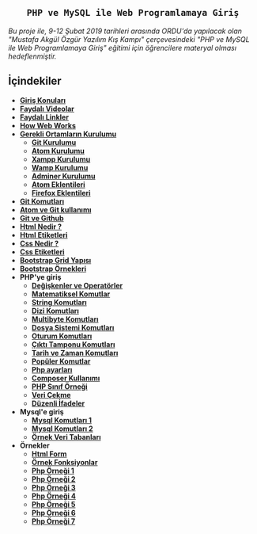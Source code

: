 
<h2 align="center"><code>PHP ve MySQL ile Web Programlamaya Giriş</code></h2>
<i>Bu proje ile, 9-12 Şubat 2019 tarihleri arasında ORDU'da yapılacak olan "Mustafa Akgül Özgür Yazılım Kış Kampı" çerçevesindeki "PHP ve MySQL ile Web Programlamaya Giriş" eğitimi için öğrencilere materyal olması hedeflenmiştir.</i>

## İçindekiler

- **[Giriş Konuları](https://github.com/kemtake/PHP-Egitimi/blob/master/giris.konulari.md)**
- **[Faydalı Videolar](https://github.com/kemtake/PHP-Egitimi/blob/master/faydali.videolar.md)**
- **[Faydalı Linkler](https://github.com/kemtake/PHP-Egitimi/blob/master/faydali.linkler.md)**
- **[How Web Works](https://github.com/kemtake/PHP-Egitimi/blob/master/how.web.works.md)**
- **[Gerekli Ortamların Kurulumu](https://github.com/kemtake/PHP-Egitimi/tree/master/gerekli.ortamlarin.kurulumu)**
  * **[Git Kurulumu](https://github.com/kemtake/PHP-Egitimi/blob/master/gerekli.ortamlarin.kurulumu/kurulum.git.md)**
  * **[Atom Kurulumu](https://github.com/kemtake/PHP-Egitimi/blob/master/gerekli.ortamlarin.kurulumu/kurulum.atom.md)**
  * **[Xampp Kurulumu](https://github.com/kemtake/PHP-Egitimi/blob/master/gerekli.ortamlarin.kurulumu/kurulum.xampp.md)**
  * **[Wamp Kurulumu](https://github.com/kemtake/PHP-Egitimi/blob/master/gerekli.ortamlarin.kurulumu/kurulum.wamp.md)**
  * **[Adminer Kurulumu](https://github.com/kemtake/PHP-Egitimi/blob/master/gerekli.ortamlarin.kurulumu/kurulum.adminer.md)**
  * **[Atom Eklentileri](https://github.com/kemtake/PHP-Egitimi/blob/master/eklentiler.atom.md)**
  * **[Firefox Eklentileri](https://github.com/kemtake/PHP-Egitimi/blob/master/eklentiler.firefox.md)**
- **[Git Komutları](https://github.com/kemtake/PHP-Egitimi/blob/master/komutlar.git.md)**
- **[Atom ve Git kullanımı](https://github.com/kemtake/PHP-Egitimi/blob/master/kullan%C4%B1m.atom.git.md)**
- **[Git ve Github](https://github.com/kemtake/PHP-Egitimi/blob/master/komutlar.git.md)**
- **[Html Nedir ?](https://github.com/kemtake/PHP-Egitimi/blob/master/ornek.html.md)**
- **[Html Etiketleri](https://github.com/kemtake/PHP-Egitimi/blob/master/etiketler.html.md)**
- **[Css Nedir ?](https://github.com/kemtake/PHP-Egitimi/blob/master/ornek.css.md)**
- **[Css Etiketleri](https://github.com/kemtake/PHP-Egitimi/blob/master/etiketler.css.md)**
- **[Bootstrap Grid Yapısı](https://github.com/kemtake/PHP-Egitimi/tree/master/bootstrap.grid)**
- **[Bootstrap Örnekleri](https://github.com/kemtake/PHP-Egitimi/tree/master/bootstrap_ornekleri)**
- **PHP'ye giriş**
    * **[Değişkenler ve Operatörler](https://github.com/kemtake/PHP-Egitimi/blob/master/degiskenler.islecler.md)**
  * **[Matematiksel Komutlar](https://github.com/kemtake/PHP-Egitimi/blob/master/komutlar.matematik.md)**
  * **[String Komutları](https://github.com/kemtake/PHP-Egitimi/blob/master/komutlar.dizge.md)**
  * **[Dizi Komutları](https://github.com/kemtake/PHP-Egitimi/blob/master/komutlar.diziler.md)**
  * **[Multibyte Komutları](https://github.com/kemtake/PHP-Egitimi/blob/master/komutlar.multibyte.md)**
  * **[Dosya Sistemi Komutları](https://github.com/kemtake/PHP-Egitimi/blob/master/komutlar.dosyasistemi.md)**
  * **[Oturum Komutları](https://github.com/kemtake/PHP-Egitimi/blob/master/komutlar.oturum.md)**
  * **[Çıktı Tamponu Komutları](https://github.com/kemtake/PHP-Egitimi/blob/master/komutlar.ciktitamponu.md)**
  * **[Tarih ve Zaman Komutları](https://github.com/kemtake/PHP-Egitimi/blob/master/komutlar.tarihzaman.md)**
  * **[Popüler Komutlar](https://github.com/kemtake/PHP-Egitimi/blob/master/komutlar.populer.md)**
  * **[Php ayarları](https://github.com/kemtake/PHP-Egitimi/blob/master/ayarlar.ini.md)**
  * **[Composer Kullanımı](https://github.com/kemtake/PHP-Egitimi/blob/master/kullanim.composer.md)**
  * **[PHP Sınıf Örneği](https://github.com/kemtake/PHP-Egitimi/blob/master/class.ornegi.md)**
  * **[Veri Çekme](https://github.com/kemtake/PHP-Egitimi/blob/master/curl.ornegi.md)**
  * **[Düzenli İfadeler](https://github.com/kemtake/PHP-Egitimi/blob/master/php.regex.md)**
- **Mysql'e giriş**
  * **[Mysql Komutları 1](https://github.com/kemtake/PHP-Egitimi/blob/master/komutlar.mysql1.md)**  
  * **[Mysql Komutları 2](https://github.com/kemtake/PHP-Egitimi/blob/master/komutlar.mysql2.md)**
  * **[Örnek Veri Tabanları](https://github.com/kemtake/PHP-Egitimi/tree/master/ornek.veritabanlari)**   
- **Örnekler**
  * **[Html Form](https://github.com/kemtake/PHP-Egitimi/blob/master/ornek.html.form.md)**
  * **[Örnek Fonksiyonlar](https://github.com/kemtake/PHP-Egitimi/blob/master/ornek.fonksiyonlar.md)**
  * **[Php Örneği 1](https://github.com/kemtake/PHP-Egitimi/blob/master/php.ornek1.md)**
  * **[Php Örneği 2](https://github.com/kemtake/PHP-Egitimi/blob/master/php.ornek2.md)**
  * **[Php Örneği 3](https://github.com/kemtake/PHP-Egitimi/blob/master/php.ornek3.md)**
  * **[Php Örneği 4](https://github.com/kemtake/PHP-Egitimi/blob/master/php.ornek4.md)**
  * **[Php Örneği 5](https://github.com/kemtake/PHP-Egitimi/blob/master/php.ornek5.md)**
  * **[Php Örneği 6](https://github.com/kemtake/PHP-Egitimi/blob/master/php.ornek6.md)**
  * **[Php Örneği 7 ](https://github.com/kemtake/PHP-Egitimi/blob/master/php.ornek7.md)**
